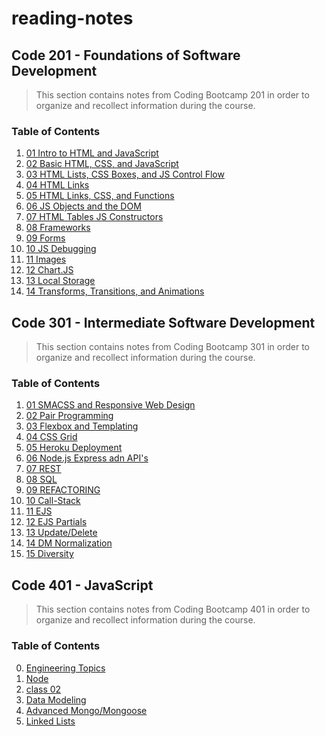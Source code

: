 # reading-notes

## Code 201 - Foundations of Software Development

> This section contains notes from Coding Bootcamp 201 in order to organize and recollect information during the course.


### Table of Contents
1. [01 Intro to HTML and JavaScript](201/class-01.md)
2. [02 Basic HTML, CSS, and JavaScript](201/class-02.md)
3. [03 HTML Lists, CSS Boxes, and JS Control Flow](201/class-03.md)
4. [04 HTML Links](201/class-04.md)
5. [05 HTML Links, CSS, and Functions](201/class-05.md)
6. [06 JS Objects and the DOM](201/class-06.md)
7. [07 HTML Tables JS Constructors](201/class-07.md)
8. [08 Frameworks](201/class-08.md)
9. [09 Forms](201/class-09.md)
10. [10 JS Debugging](201/class-10.md)
11. [11 Images](201/class-11.md)
12. [12 Chart.JS](201/class-12.md)
13. [13 Local Storage](201/class-13.md)
14. [14 Transforms, Transitions, and Animations](201/class-14.md)

## Code 301 - Intermediate Software Development


> This section contains notes from Coding Bootcamp 301 in order to organize and recollect information during the course.


### Table of Contents
1. [01 SMACSS and Responsive Web Design](301/class-01.md)
2. [02 Pair Programming](301/class-02.md)
3. [03 Flexbox and Templating](301/class-03.md)
4. [04 CSS Grid](301/class-04.md)
5. [05 Heroku Deployment](301/class-05.md)
6. [06 Node.js Express adn API's](301/class-06.md)
7. [07 REST](301/class-07.md)
8. [08 SQL](301/class-08.md)
9. [09 REFACTORING](301/class-09.md)
10. [10 Call-Stack](301/class-10.md)
11. [11 EJS](301/class-11.md)
12. [12 EJS Partials](301/class-12.md)
13. [13 Update/Delete](301/class-13.md)
14. [14 DM Normalization](301/class-14.md)
15. [15 Diversity](301/class-15.md)

## Code 401 - JavaScript


> This section contains notes from Coding Bootcamp 401 in order to organize and recollect information during the course.


### Table of Contents
0. [Engineering Topics](401/Engineering-Topics.md)
1. [Node](401/class-01.md)
2. [class 02]()
3. [Data Modeling](401/class-03.md)
4. [Advanced Mongo/Mongoose](401/class-04.md)
5. [Linked Lists](401/class-05.md)
